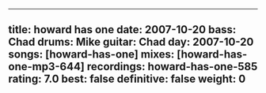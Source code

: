 
---
title: howard has one
date: 2007-10-20
bass:	Chad
drums:	Mike
guitar:	Chad
day: 2007-10-20
songs: [howard-has-one]
mixes: [howard-has-one-mp3-644]
recordings: howard-has-one-585
rating: 7.0
best: false
definitive: false
weight: 0
---
